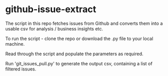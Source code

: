# github-issue-extract

The script in this repo fetches issues from Github and converts them into a usable csv for analysis / business insights etc. 

To run the script - clone the repo or download the .py file to your local machine.

Read through the script and populate the parameters as required. 

Run 'git_issues_pull.py' to generate the output csv, containing a list of filtered issues.
